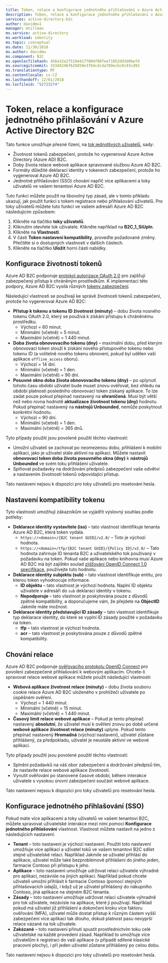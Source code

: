 ```yaml
---
title: Token, relace a konfigurace jednotného přihlašování v Azure Active Directory B2C | Dokumentace Microsoftu
description: Token, relace a konfigurace jednotného přihlašování v Azure Active Directory B2C.
services: active-directory-b2c
author: davidmu1
manager: mtillman
ms.service: active-directory
ms.workload: identity
ms.topic: conceptual
ms.date: 11/30/2018
ms.author: davidmu
ms.component: B2C
ms.openlocfilehash: 456e32e2f5194417f004f80feef1852dd3d0befd
ms.sourcegitcommit: 333d4246f62b858e376dcdcda789ecbc0c93cd92
ms.translationtype: MT
ms.contentlocale: cs-CZ
ms.lasthandoff: 12/01/2018
ms.locfileid: "52723274"
---
```

# <a name="token-session-and-single-sign-on-configuration-in-azure-active-directory-b2c"></a>Token, relace a konfigurace jednotného přihlašování v Azure Active Directory B2C

Tato funkce umožňuje přesné řízení, na [tok jednotlivých uživatelů](active-directory-b2c-reference-policies.md), sady:

- Životnost tokenů zabezpečení, protože ho vygeneroval Azure Active Directory (Azure AD) B2C.
- Doby života relace webové aplikace spravované službou Azure AD B2C.
- Formáty důležité deklarací identity v tokenech zabezpečení, protože ho vygeneroval Azure AD B2C.
- Jednotné přihlašování (SSO) chování napříč více aplikacemi a toky uživatelů ve vašem tenantovi Azure AD B2C.

Tuto funkci můžete použít na libovolný typ zásad, ale v tomto příkladu ukazují, jak použít funkci s tokem registrace nebo přihlašování uživatelů. Pro toky uživatelů můžete tuto funkci ve vašem adresáři Azure AD B2C následujícím způsobem:

1. Klikněte na tlačítko **toky uživatelů**.
2. Kliknutím otevřete tok uživatele. Klikněte například na **B2C_1_SiUpIn**.
3. Klikněte na **Vlastnosti**.
4. V části **Token nastavení kompatibility**, proveďte požadované změny. Přečtěte si o dostupných vlastností v dalších částech.
5. Klikněte na tlačítko **Uložit** horní části nabídky.

## <a name="token-lifetimes-configuration"></a>Konfigurace životností tokenů

Azure AD B2C podporuje [protokol autorizace OAuth 2.0](active-directory-b2c-reference-protocols.md) pro zajišťují zabezpečený přístup k chráněným prostředkům. K implementaci této podpory, Azure AD B2C vysílá různých [tokeny zabezpečení](active-directory-b2c-reference-tokens.md). 

Následující vlastnosti se používají ke správě životnosti tokenů zabezpečení, protože ho vygeneroval Azure AD B2C:

- **Přístup k tokenu a tokenu ID životnost (minuty)** – dobu života nosného tokenu OAuth 2.0, který se používá k získání přístupu k chráněnému prostředku.
    - Výchozí = 60 minut.
    - Minimální (včetně) = 5 minut.
    - Maximální (včetně) = 1 440 minut.
- **Doba života obnovovacího tokenu (dny)** – maximální dobu, před kterým obnovovací token slouží k získání nového přístupového tokenu nebo tokenu ID (a volitelně nového tokenu obnovení, pokud byl udělen vaší aplikace `offline_access` oboru).
    - Výchozí = 14 dní.
    - Minimální (včetně) = 1 den.
    - Maximální (včetně) = 90 dní.
- **Posuvné okno doba života obnovovacího tokenu (dny)** – po uplynutí tohoto času období uživatel bude muset znovu ověřovat, bez ohledu na období platnosti posledního obnovovací token získaný aplikace. To lze zadat pouze pokud přepínač nastavený na **ohraničená**. Musí být větší než nebo rovna hodnotě **aktualizace životnost tokenu (dny)** hodnotu. Pokud přepínač nastavený na **nástrojů Unbounded**, nemůže poskytnout konkrétní hodnotu.
    - Výchozí = 90 dní.
    - Minimální (včetně) = 1 den.
    - Maximální (včetně) = 365 dnů.

Tyto případy použití jsou povolené použití těchto vlastností:

- Umožní uživateli se zachovat po neomezenou dobu, přihlášení k mobilní aplikaci, jako je uživatel stále aktivní na aplikaci. Můžete nastavit **obnovovací token doba života posuvného okna (dny)** k **nástrojů Unbounded** ve svém toku přihlášení uživatele.
- Splňovat požadavky na dodržování předpisů zabezpečení vaše odvětví a nastavením životností tokenů odpovídající přístup.

Tato nastavení nejsou k dispozici pro toky uživatelů pro resetování hesla. 

## <a name="token-compatibility-settings"></a>Nastavení kompatibility tokenu

Tyto vlastnosti umožňují zákazníkům se vyjádřit výslovný souhlas podle potřeby:

- **Deklarace identity vystavitele (iss)** – tato vlastnost identifikuje tenanta Azure AD B2C, která token vydala.
    - `https://<domain>/{B2C tenant GUID}/v2.0/` – Toto je výchozí hodnota.
    - `https://<domain>/tfp/{B2C tenant GUID}/{Policy ID}/v2.0/` – Tato hodnota zahrnuje ID tenanta B2C a uživatelského tok používaný v požadavku na token. Pokud vaše aplikace nebo knihovna musí Azure AD B2C má být zajištěn soulad [zjišťování OpenID Connect 1.0 specifikace](http://openid.net/specs/openid-connect-discovery-1_0.html), používejte tuto hodnotu.
- **Deklarace identity subjektu (sub)** – tato vlastnost identifikuje entitu, pro kterou token vyhodnocuje informace.
    - **ID objektu** – tato vlastnost je výchozí hodnota. Naplní ID objektu uživatele v adresáři do `sub` deklarací identity v tokenu.
    - **Nepodporuje** – tato vlastnost je poskytována pouze z důvodů zpětné kompatibility, a doporučujeme vám, že přejdete na **ObjectID** Jakmile máte možnost.
- **Deklarace identity představující ID zásady** – tato vlastnost identifikuje typ deklarace identity, do které se vyplní ID zásady použité v požadavku na token.
    - **tfp** – tato vlastnost je výchozí hodnota.
    - **acr** – tato vlastnost je poskytována pouze z důvodů zpětné kompatibility.

## <a name="session-behavior"></a>Chování relace

Azure AD B2C podporuje [ověřovacího protokolu OpenID Connect](active-directory-b2c-reference-oidc.md) pro povolení zabezpečené přihlašování k webovým aplikacím. Chcete-li spravovat relace webové aplikace můžete použít následující vlastnosti:

- **Webová aplikace životnost relace (minuty)** – dobu života souboru cookie relace Azure AD B2C uloženého v prohlížeči uživatele po úspěšném ověření.
    - Výchozí = 1 440 minut.
    - Minimální (včetně) = 15 minut.
    - Maximální (včetně) = 1 440 minut.
- **Časový limit relace webové aplikace** – Pokud je tento přepínač nastavený **absolutní**, že uživatel musí k ověření znovu po době určené **webové aplikace životnost relace (minuty)** uplyne. Pokud tento přepínač nastavený **Hromadná** (výchozí nastavení), uživatel zůstane přihlášený, za předpokladu, uživatel je neustále aktivní ve webové aplikaci.

Tyto případy použití jsou povolené použití těchto vlastností:

- Splnění požadavků na váš obor zabezpečení a dodržování předpisů tím, že nastavíte relace webové aplikace životnosti.
- Vynutit ověřování po stanovené časové období, během interakce uživatele s vysokou úrovní zabezpečení součást webové aplikace. 

Tato nastavení nejsou k dispozici pro toky uživatelů pro resetování hesla.

## <a name="single-sign-on-sso-configuration"></a>Konfigurace jednotného přihlašování (SSO)

Pokud máte více aplikacemi a toky uživatelů ve vašem tenantovi B2C, můžete spravovat uživatelské interakce mezi nimi pomocí **Konfigurace jednotného přihlašování** vlastnost. Vlastnost můžete nastavit na jedno z následujících nastavení:

- **Tenant** – toto nastavení je výchozí nastavení. Použití toto nastavení umožňuje více aplikací a uživatel toků ve vašem tenantovi B2C sdílet stejné uživatelské relaci. Například Jakmile se uživatel přihlásí do aplikace, uživatel může také bezproblémově přihlášení do jiného jeden, farmacie Contoso při přístupu k jeho.
- **Aplikace** – toto nastavení umožňuje udržovat relaci uživatele výhradně pro aplikaci, nezávisle na jiných aplikací. Například pokud chcete uživateli umožní přihlásit k farmacie Contoso (pomocí stejných přihlašovacích údajů), i když už je uživatel přihlášený do nákupního Contoso, jiná aplikace na stejném B2C tenanta. 
- **Zásady** – toto nastavení umožňuje udržovat relaci uživatele výhradně pro tok uživatele, nezávisle na aplikace, které ji používají. Například pokud má uživatel již přihlášení a dokončení kroku více faktoru ověřování (MFA), uživatel může dostat přístup k různým částem vyšší zabezpečení více aplikací tak dlouho, dokud platnost pasu nevyprší relace vázané na tok uživatele.
- **Zakázané** – toto nastavení přinutí spustit prostřednictvím toku celé uživatelské na každé provedení zásad. Například to umožňuje více uživatelům k registraci do vaší aplikace (v případě sdílené klasické pracovní plochy), i při jeden uživatel zůstane přihlášený po celou dobu.

Tato nastavení nejsou k dispozici pro toky uživatelů pro resetování hesla. 


